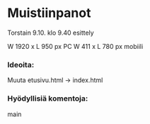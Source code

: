 # Muistiinpanot
Torstain 9.10. klo 9.40 esittely

W 1920 x L 950 px PC
W 411 x L 780 px mobiili

### Ideoita: 
Muuta etusivu.html -> index.html

### Hyödyllisiä komentoja: 
main
